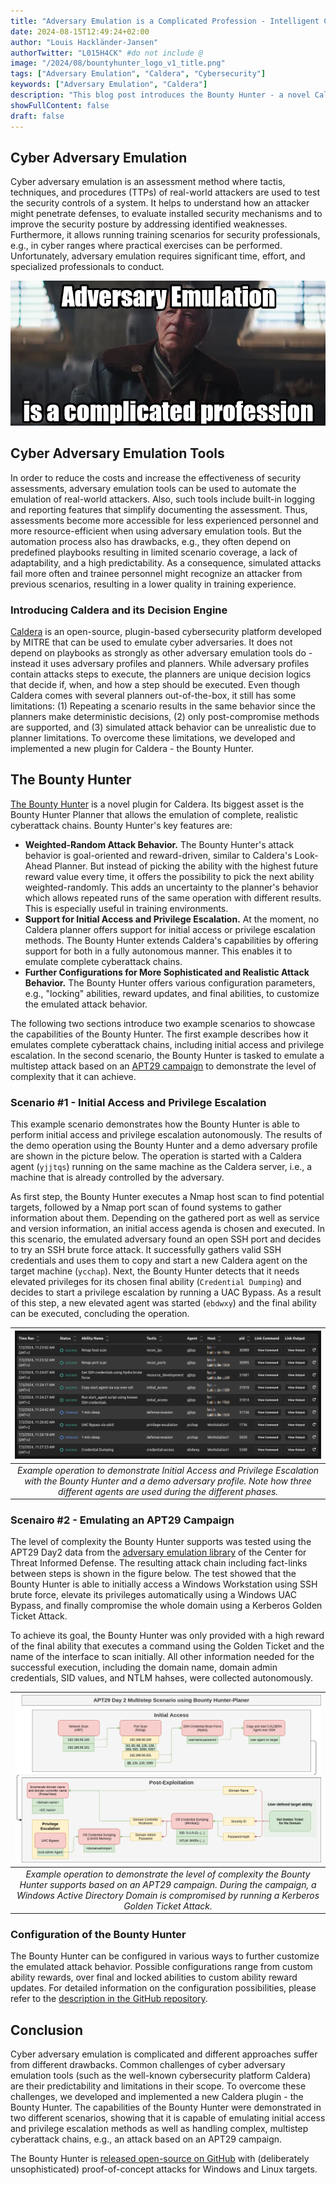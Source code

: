 ```yaml
---
title: "Adversary Emulation is a Complicated Profession - Intelligent Cyber Adversary Emulation with the Bounty Hunter"
date: 2024-08-15T12:49:24+02:00
author: "Louis Hackländer-Jansen"
authorTwitter: "L015H4CK" #do not include @
image: "/2024/08/bountyhunter_logo_v1_title.png"
tags: ["Adversary Emulation", "Caldera", "Cybersecurity"]
keywords: ["Adversary Emulation", "Caldera"]
description: "This blog post introduces the Bounty Hunter - a novel Caldera plugin for intelligent cyber adversary emulation. Its main contribution is the emulation of complete, realistic cyber attack chains. The Plugin is avaible on [**GitHub**](https://github.com/fkie-cad/bountyhunter)."
showFullContent: false
draft: false
---
```


## Cyber Adversary Emulation
Cyber adversary emulation is an assessment method where tactis, techniques, and procedures (TTPs) of real-world attackers are used to test the security controls of a system.
It helps to understand how an attacker might penetrate defenses, to evaluate installed security mechanisms and to improve the security posture by addressing identified weaknesses.
Furthermore, it allows running training scenarios for security professionals, e.g., in cyber ranges where practical exercises can be performed.
Unfortunately, adversary emulation requires significant time, effort, and specialized professionals to conduct.

![](/2024/08/bountyhunter_wernerherzog.png)

## Cyber Adversary Emulation Tools
In order to reduce the costs and increase the effectiveness of security assessments, adversary emulation tools can be used to automate the emulation of real-world attackers.
Also, such tools include built-in logging and reporting features that simplify documenting the assessment.
Thus, assessments become more accessible for less experienced personnel and more resource-efficient when using adversary emulation tools.
But the automation process also has drawbacks, e.g., they often depend on predefined playbooks resulting in limited scenario coverage, a lack of adaptability, and a high predictability.
As a consequence, simulated attacks fail more often and trainee personnel might recognize an attacker from previous scenarios, resulting in a lower quality in training experience.

### Introducing Caldera and its Decision Engine
[Caldera](https://github.com/mitre/caldera) is an open-source, plugin-based cybersecurity platform developed by MITRE that can be used to emulate cyber adversaries.
It does not depend on playbooks as strongly as other adversary emulation tools do - instead it uses adversary profiles and planners.
While adversary profiles contain attacks steps to execute, the planners are unique decision logics that decide if, when, and how a step should be executed.
Even though Caldera comes with several planners out-of-the-box, it still has some limitations: (1) Repeating a scenario results in the same behavior since the planners make deterministic decisions, (2) only post-compromise methods are supported, and (3) simulated attack behavior can be unrealistic due to planner limitations.
To overcome these limitations, we developed and implemented a new plugin for Caldera - the Bounty Hunter.

## The Bounty Hunter
[The Bounty Hunter](https://github.com/fkie-cad/bountyhunter) is a novel plugin for Caldera.
Its biggest asset is the Bounty Hunter Planner that allows the emulation of complete, realistic cyberattack chains.
Bounty Hunter's key features are:
- **Weighted-Random Attack Behavior.** The Bounty Hunter's attack behavior is goal-oriented and reward-driven, similar to Caldera's Look-Ahead Planner. But instead of picking the ability with the highest future reward value every time, it offers the possibility to pick the next ability weighted-randomly. This adds an uncertainty to the planner's behavior which allows repeated runs of the same operation with different results. This is especially useful in training environments.
- **Support for Initial Access and Privilege Escalation.** At the moment, no Caldera planner offers support for initial access or privilege escalation methods. The Bounty Hunter extends Caldera's capabilities by offering support for both in a fully autonomous manner. This enables it to emulate complete cyberattack chains.
- **Further Configurations for More Sophisticated and Realistic Attack Behavior.** The Bounty Hunter offers various configuration parameters, e.g., "locking" abilities, reward updates, and final abilities, to customize the emulated attack behavior.

The following two sections introduce two example scenarios to showcase the capabilities of the Bounty Hunter.
The first example describes how it emulates complete cyberattack chains, including initial access and privilege escalation.
In the second scenario, the Bounty Hunter is tasked to emulate a multistep attack based on an [APT29 campaign](https://github.com/center-for-threat-informed-defense/adversary_emulation_library/tree/master/apt29) to demonstrate the level of complexity that it can achieve.

### Scenario #1 - Initial Access and Privilege Escalation
This example scenario demonstrates how the Bounty Hunter is able to perform initial access and privilege escalation autonomously.
The results of the demo operation using the Bounty Hunter and a demo adversary profile are shown in the picture below.
The operation is started with a Caldera agent (`yjjtqs`) running on the same machine as the Caldera server, i.e., a machine that is already controlled by the adversary.

As first step, the Bounty Hunter executes a Nmap host scan to find potential targets, followed by a Nmap port scan of found systems to gather information about them.
Depending on the gathered port as well as service and version information, an initial access agenda is chosen and executed.
In this scenario, the emulated adversary found an open SSH port and decides to try an SSH brute force attack.
It successfully gathers valid SSH credentials and uses them to copy and start a new Caldera agent on the target machine (`ycchap`).
Next, the Bounty Hunter detects that it needs elevated privileges for its chosen final ability (`Credential Dumping`) and decides to start a privilege escalation by running a UAC Bypass.
As a result of this step, a new elevated agent was started (`ebdwxy`) and the final ability can be executed, concluding the operation.

|                                                                               ![](/2024/08/bountyhunter_scenario1.png)                                                                                |
|:-----------------------------------------------------------------------------------------------------------------------------------------------------------------------------------------------------:|
| *Example operation to demonstrate Initial Access and Privilege Escalation with the Bounty Hunter and a demo adversary profile. Note how three different agents are used during the different phases.* |


### Scenairo #2 - Emulating an APT29 Campaign
The level of complexity the Bounty Hunter supports was tested using the APT29 Day2 data from the [adversary emulation library](https://github.com/center-for-threat-informed-defense/adversary_emulation_library/) of the Center for Threat Informed Defense.
The resulting attack chain including fact-links between steps is shown in the figure below.
The test showed that the Bounty Hunter is able to initially access a Windows Workstation using SSH brute force, elevate its privileges automatically using a Windows UAC Bypass, and finally compromise the whole domain using a Kerberos Golden Ticket Attack.

To achieve its goal, the Bounty Hunter was only provided with a high reward of the final ability that executes a command using the Golden Ticket and the name of the interface to scan initially.
All other information needed for the successful execution, including the domain name, domain admin credentials, SID values, and NTLM hahses, were collected autonomously.

|                                                                                              ![](/2024/08/bountyhunter_scenario2.png)                                                                                               |
|:-----------------------------------------------------------------------------------------------------------------------------------------------------------------------------------------------------------------------------------:|
| *Example operation to demonstrate the level of complexity the Bounty Hunter supports based on an APT29 campaign. During the campaign, a Windows Active Directory Domain is compromised by running a Kerberos Golden Ticket Attack.* |

### Configuration of the Bounty Hunter
The Bounty Hunter can be configured in various ways to further customize the emulated attack behavior.
Possible configurations range from custom ability rewards, over final and locked abilities to custom ability reward updates.
For detailed information on the configuration possibilities, please refer to the [description in the GitHub repository](https://github.com/fkie-cad/bountyhunter?tab=readme-ov-file#advanced-information-and-configuration).

## Conclusion
Cyber adversary emulation is complicated and different approaches suffer from different drawbacks.
Common challenges of cyber adversary emulation tools (such as the well-known cybersecurity platform Caldera) are their predictability and limitations in their scope.
To overcome these challenges, we developed and implemented a new Caldera plugin - the Bounty Hunter.
The capabilities of the Bounty Hunter were demonstrated in two different scenarios, showing that it is capable of emulating initial access and privilege escalation methods as well as handling complex, multistep cyberattack chains, e.g., an attack based on an APT29 campaign.

The Bounty Hunter is [released open-source on GitHub](https://github.com/fkie-cad/bountyhunter) with (deliberately unsophisticated) proof-of-concept attacks for Windows and Linux targets.
